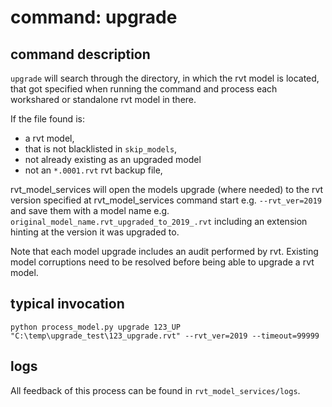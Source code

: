 # command: upgrade

## command description
`upgrade` will search through the directory, in which the rvt model is located, 
that got specified when running the command and process each workshared or 
standalone rvt model in there.

If the file found is: 

* a rvt model,
* that is not blacklisted in `skip_models`, 
* not already existing as an upgraded model
* not an `*.0001.rvt` rvt backup file, 

rvt_model_services will open the models upgrade (where needed) to the 
rvt version specified at rvt_model_services command start e.g. `--rvt_ver=2019` 
and save them with a model name e.g. `original_model_name.rvt_upgraded_to_2019_.rvt` 
including an extension hinting at the version it was upgraded to.

Note that each model upgrade includes an audit performed by rvt. 
Existing model corruptions need to be resolved before being able to upgrade 
a rvt model.

## typical invocation
`python process_model.py upgrade 123_UP "C:\temp\upgrade_test\123_upgrade.rvt" --rvt_ver=2019 --timeout=99999`

## logs
All feedback of this process can be found in `rvt_model_services/logs`.
